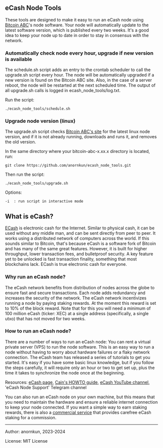 ## eCash Node Tools 


These tools are designed to make it easy to run an eCash node using [Bitcoin ABC](https://www.bitcoinabc.org/)'s node software.
Your node will automatically update to the latest software version, which is published every two weeks. It's a good idea to keep your node up to date in order to stay in consensus with the network.

###  Automatically check node every hour, upgrade if new version is available 

The schedule.sh script adds an entry to the crontab scheduler to call the upgrade.sh script every hour. The node will be automatically upgraded if a new version is found on the Bitcoin ABC site. Also, in the case of a server reboot, the node will be restarted at the next scheduled time. The output of all upgrade.sh calls is logged in ecash_node_tools/log.txt.

Run the script:

    ./ecash_node_tools/schedule.sh



### Upgrade node version (linux)

The upgrade.sh script checks [Bitcoin ABC's site](https://download.bitcoinabc.org/latest/linux/) for the latest linux node version, and if it is not already running, downloads and runs it, and removes the old version.

In the same directory where your bitcoin-abc-x.xx.x directory is located, run:

    git clone https://github.com/anornkun/ecash_node_tools.git

Then run the script:

    ./ecash_node_tools/upgrade.sh


Options:

    -i  : run script in interactive mode





## What is eCash?

[ECash](https://e.cash) is electronic cash for the Internet. Similar to physical cash, it can be used without any middle man, and can be sent directly from peer to peer. It works using a distributed network of computers across the world. If this sounds similar to Bitcoin, that's because eCash is a software fork of Bitcoin and has many of the same great features. However, it is built for higher throughput, lower transaction fees, and bulletproof security. A key feature yet to be unlocked is fast transaction finality, something that most blockchains lack. ECash is true electronic cash for everyone.


### Why run an eCash node?

The eCash network benefits from distribution of nodes across the globe to ensure fast and secure transactions. Each node adds redundancy and increases the security of the network. The eCash network incentivizes running a node by paying staking rewards. At the moment this reward is set to 10% of the block reward. Note that for this you will need a minimum of 100 million eCash (ticker: XEC) at a single address (specifically, a single utxo) that has not moved for two weeks.

### How to run an eCash node?

There are a number of ways to run an eCash node: You can rent a virtual private server (VPS) to run the node software. This is an easy way to run a node without having to worry about hardware failures or a flaky network connection.
The eCash team has released a series of tutorials to get you started. It's easy if you have some basic linux knowledge, but if you follow the steps carefully, it will require only an hour or two to get set up, plus the time it takes to synchronize the node once at the beginning.

Resources: 
[eCash page](https://e.cash/staking),
[Cain's HOWTO guide](https://proofofwriting.com/120/),
[eCash YouTube channel](https://www.youtube.com/@eCashOfficial),
'eCash Node Support' Telegram channel

You can also run an eCash node on your own machine, but this means that you need to maintain the hardware and ensure a reliable internet connection to keep your node connected. If you want a simple way to earn staking rewards, there is also a [commercial service](https://ecashstaking.com/) that provides carefree eCash staking for a commission.





---
Author: anornkun, 2023-2024

License: MIT License
